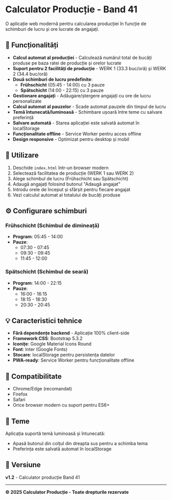 # Calculator Producție - Band 41

O aplicație web modernă pentru calcularea producției în funcție de schimburi de lucru și ore lucrate de angajați.

## 🎯 Funcționalități

- **Calcul automat al producției** - Calculează numărul total de bucăți produse pe baza ratei de producție și orelor lucrate
- **Suport pentru 2 facilități de producție** - WERK 1 (33.3 buc/oră) și WERK 2 (34.4 buc/oră)
- **Două schimburi de lucru predefinite**:
  - **Frühschicht** (05:45 - 14:00) cu 3 pauze
  - **Spätschicht** (14:00 - 22:15) cu 3 pauze
- **Gestionare angajați** - Adăugare/ștergere angajați cu ore de lucru personalizate
- **Calcul automat al pauzelor** - Scade automat pauzele din timpul de lucru
- **Temă întunecată/luminoasă** - Schimbare ușoară între teme cu salvare preferință
- **Salvare automată** - Starea aplicației este salvată automat în localStorage
- **Funcționalitate offline** - Service Worker pentru acces offline
- **Design responsive** - Optimizat pentru desktop și mobil

## 🚀 Utilizare

1. Deschide `index.html` într-un browser modern
2. Selectează facilitatea de producție (WERK 1 sau WERK 2)
3. Alege schimbul de lucru (Frühschicht sau Spätschicht)
4. Adaugă angajați folosind butonul "Adaugă angajat"
5. Introdu orele de început și sfârșit pentru fiecare angajat
6. Vezi calculul automat al totalului de bucăți produse

## ⚙️ Configurare schimburi

### Frühschicht (Schimbul de dimineață)
- **Program**: 05:45 - 14:00
- **Pauze**:
  - 07:30 - 07:45
  - 09:30 - 09:45
  - 11:45 - 12:00

### Spätschicht (Schimbul de seară)
- **Program**: 14:00 - 22:15
- **Pauze**:
  - 16:00 - 16:15
  - 18:15 - 18:30
  - 20:30 - 20:45

## 💡 Caracteristici tehnice

- **Fără dependențe backend** - Aplicație 100% client-side
- **Framework CSS**: Bootstrap 5.3.2
- **Iconițe**: Google Material Icons Round
- **Font**: Inter (Google Fonts)
- **Stocare**: localStorage pentru persistența datelor
- **PWA-ready**: Service Worker pentru funcționalitate offline

## 📱 Compatibilitate

- Chrome/Edge (recomandat)
- Firefox
- Safari
- Orice browser modern cu suport pentru ES6+

## 🎨 Teme

Aplicația suportă temă luminoasă și întunecată:
- Apasă butonul din colțul din dreapta sus pentru a schimba tema
- Preferința este salvată automat în localStorage

## 📝 Versiune

**v1.2** - Calculator producție Band 41

---

**© 2025 Calculator Producție - Toate drepturile rezervate**
